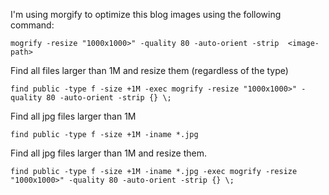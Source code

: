 I'm using morgify to optimize this blog images using the following command: 
```shell
mogrify -resize "1000x1000>" -quality 80 -auto-orient -strip  <image-path>
```

Find all files larger than 1M and resize them (regardless of the type)
```shell
find public -type f -size +1M -exec mogrify -resize "1000x1000>" -quality 80 -auto-orient -strip {} \;
```

Find all jpg files larger than 1M
```shell
find public -type f -size +1M -iname *.jpg
```

Find all jpg files larger than 1M and resize them.
```shell
find public -type f -size +1M -iname *.jpg -exec mogrify -resize "1000x1000>" -quality 80 -auto-orient -strip {} \;
```